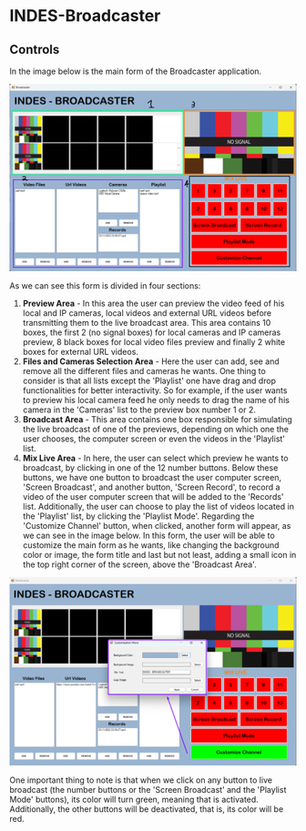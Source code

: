 # INDES-Broadcaster

## Controls

In the image below is the main form of the Broadcaster application.

![ApplicationOverview](Screenshots/Broadcast.png)

As we can see this form is divided in four sections:

1. **Preview Area** - In this area the user can preview the video feed of his local and IP cameras, local videos and external URL videos before transmitting them to the live broadcast area. This area contains 10 boxes, the first 2 (no signal boxes) for local cameras and IP cameras preview, 8 black boxes for local video files preview and finally 2 white boxes for external URL videos.
2. **Files and Cameras Selection Area** - Here the user can add, see and remove all the different files and cameras he wants. One thing to consider is that all lists except the 'Playlist' one have drag and drop functionalities for better interactivity. So for example, if the user wants to preview his local camera feed he only needs to drag the name of his camera in the 'Cameras' list to the preview box number 1 or 2.
3. **Broadcast Area** - This area contains one box responsible for simulating the live broadcast of one of the previews, depending on which one the user chooses, the computer screen or even the videos in the 'Playlist' list.
4. **Mix Live Area** - In here, the user can select which preview he wants to broadcast, by clicking in one of the 12 number buttons. Below these buttons, we have one button to broadcast the user computer screen, 'Screen Broadcast', and another button, 'Screen Record', to record a video of the user computer screen that will be added to the 'Records' list. Additionally, the user can choose to play the list of videos located in the 'Playlist' list, by clicking the 'Playlist Mode'. Regarding the 'Customize Channel' button, when clicked, another form will appear, as we can see in the image below. In this form, the user will be able to customize the main form as he wants, like changing the background color or image, the form title and last but not least, adding a small icon in the top right corner of the screen, above the 'Broadcast Area'. 

![CustomizationForm](Screenshots/CustomizationForm.png)

One important thing to note is that when we click on any button to live broadcast (the number buttons or the 'Screen Broadcast' and the 'Playlist Mode' buttons), its color will turn green, meaning that is activated. Additionally, the other buttons will be deactivated, that is, its color will be red.